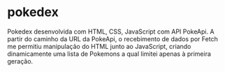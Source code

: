 # pokedex
Pokedex desenvolvida com HTML, CSS, JavaScript com API PokeApi.
A partir do caminho da URL da PokeApi, o recebimento de dados por Fetch me permitiu manipulação do HTML junto ao JavaScript, criando dinamicamente uma lista de Pokemons a qual limitei apenas à primeira geração.
